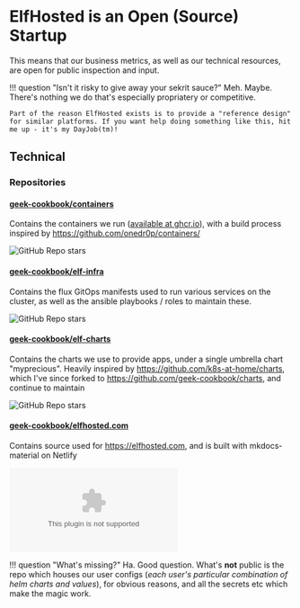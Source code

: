# ElfHosted is an Open (Source) Startup

This means that our business metrics, as well as our technical resources, are open for public inspection and input.

!!! question "Isn't it risky to give away your sekrit sauce?"
    Meh. Maybe. There's nothing we do that's especially propriatery or competitive. 
    
    Part of the reason ElfHosted exists is to provide a "reference design" for similar platforms. If you want help doing something like this, hit me up - it's my DayJob(tm)!

## Technical

### Repositories

#### [geek-cookbook/containers](https://github.com/geek-cookbook/containers) 

Contains the containers we run ([available at ghcr.io](https://github.com/orgs/geek-cookbook/packages)), with a build process inspired by https://github.com/onedr0p/containers/

![GitHub Repo stars](https://img.shields.io/github/stars/geek-cookbook/elf-infra) 
 
#### [geek-cookbook/elf-infra](https://github.com/geek-cookbook/elf-infra)

Contains the flux GitOps manifests used to run various services on the cluster, as well as the ansible playbooks / roles to maintain these.

![GitHub Repo stars](https://img.shields.io/github/stars/geek-cookbook/elf-infra) 

#### [geek-cookbook/elf-charts](https://github.com/geek-cookbook/elf-charts)

Contains the charts we use to provide apps, under a single umbrella chart "myprecious". Heavily inspired by https://github.com/k8s-at-home/charts, which I've since forked to https://github.com/geek-cookbook/charts, and continue to maintain

![GitHub Repo stars](https://img.shields.io/github/stars/geek-cookbook/elf-charts) 

#### [geek-cookbook/elfhosted.com](https://github.com/geek-cookbook/elfhosted.com)

Contains source used for https://elfhosted.com, and is built with mkdocs-material on Netlify

![GitHub Repo stars](https://img.shields.io/github/stars/geek-cookbook/elfhosted.com) 

!!! question "What's missing?"
    Ha. Good question. What's **not** public is the repo which houses our user configs (*each user's particular combination of helm charts and values*), for obvious reasons, and all the secrets etc which make the magic work.